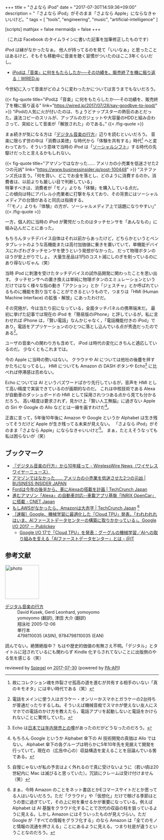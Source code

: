 +++
title = "さよなら iPod"
date =  "2017-07-30T14:59:36+09:00"
description = "「さよなら iPod」がそのまま「さよなら Apple」にならなきゃいいけど。"
tags = [ "tools", "engineering", "music", "artificial-intelligence" ]

[scripts]
  mathjax = false
  mermaidjs = false
+++

（これは Facebook のタイムラインに書いた記事を加筆修正したものです）

iPod は縁がなかったなぁ。
他人が持ってるのを見て「いいなぁ」と思ったことはあるけど，そもそも移動中に音楽を聴く習慣がついたのはここ3年くらいだし。

- [iPodは「音楽」に何をもたらしたか──その功績を、販売終了を機に振り返る｜WIRED.jp](https://wired.jp/2017/07/28/say-goodbye-to-ipod/)

今世紀に入って音楽がどのように変わったかについては言うまでもないだろう。

{{< fig-quote title="iPodは「音楽」に何をもたらしたか──その功績を、販売終了を機に振り返る" link="https://wired.jp/2017/07/28/say-goodbye-to-ipod/" >}}
<q>iPodの人気に火が付いたのは、ちょうどナップスターの熱狂のあとだった。違法コピーのスリルが、アップルのガジェットや大容量のHDDと組み合わさって、突如として音楽が「解放された」のである。</q>
{{< /fig-quote >}}

まぁ続きが気になる方は『[デジタル音楽の行方]』辺りを読むといいだろう。
音楽に限らず世の中は「消費は美徳」な時代から「体験を共有する」時代[^age] へと変わっており，そういう意味で当時の iPod は「[ソーシャルシフト]」する時代の先駆けだったと言えるかもしれない。

[^age]: 故にコレクション魂を炸裂させ孤高の道を進むが共有する相手のいない「真のキモオタ」には辛い時代である（笑）

{{< fig-quote title="アマゾンではなかった…… アメリカの小売業を低迷させた2つの元凶" link="https://www.businessinsider.jp/post-100448" >}}
<q>ステファンズ氏は言う。「何を買い、どこでお金を落とし、どのように消費するのか。消費者は、以前よりも厳しい目で判断している」<br>
特筆すべきは、消費者が「モノ」よりも「体験」を購入している点だ。<br>
この傾向は特にアパレル小売業者に打撃を与えており、その背景にはソーシャルメディアの台頭があると同氏は指摘する。<br>
「『モノ』よりも『体験』の方が、ソーシャルメディア上で話題になりやすい」</q>
{{< /fig-quote >}}

一方，個人的に当時の iPod が驚愕だったのはタッチセンサを「あんなもの」に組み込んだことにあった。

もちろんタッチデバイス自体はそれ以前からあったけど，どちらかというとペンタブレットのような高機能または高付加価値に重きを置いていて，単機能デバイスにわざわざタッチセンサを使うという発想がなかった。
だって物理ボタンのほうが安上がりでしょ。
大量生産品は1円のコスト減にしのぎを削っているのにあり得ないぢゃん（笑）

当時 iPod に刺激を受けたタッチデバイスの試作品開発に関わったことを思い出す。
タッチセンサへの置き換えは単純に物理ボタンのエミュレーションというだけではなく様々な指の動き「アクション」とか「ジェスチャ」とか呼ばれているものに機能を割り当てることができるというもので，つまりは「HMI (Human Machine Interface) の拡張・解放」にあったわけだ。

その究極が，今は当たり前になっている，全面タッチパネルの携帯端末だ。
最初に挙げた記事では現在の iPod を「簡易版のiPhone」と評しているが，私に言わせれば iPhone は，「賢い電話」なんかじゃなく，「電話機能付きの iPod」であり，電話をアプリケーションのひとつに落とし込んでいる点が秀逸だったのである[^sp]。

ユーザの音楽への関わり方も含めて， iPod は時代の変化にきちんと適応しているのだ。
少なくともこれまでは。

[^sp]: 電話をメインに使う人はガラケー・オンリーかスマホとガラケーの2台持ちが普通だったりするしね。そういえば機械音痴でスマホが使えない友人にスマホでの電話のかけ方を教えたら，電話アプリを起動しないと電話をかけられないことに驚愕していた。

今の Apple に当時の勢いはない。
クラウドや AI については他社の後塵を拝すかたちになってるし， HMI についても Amazon の DASH ボタンや Echo[^e1] に比べれば停滞感は否めない。

[^e1]: Echo は[日本では年内発売との噂](http://www.newsweekjapan.jp/yukawa/2017/01/amazon-echo.php "日本でもAmazon Echo年内発売？既に業界は戦々恐々 | 湯川鶴章 | コラム＆ブログ | ニューズウィーク日本版 オフィシャルサイト")があったのだがどうなったのだろう。

Echo については AI というバズワードばかり先行しているが，音声を HMI として高い精度で実装できているのが画期的なのだ。
これは中核技術である Alexa が自動車のダッシュボードの HMI として採用されつつある点から見ても分かるだろう。
高い精度は要求されず，見かけ上「賢い人工無脳」に過ぎない Apple の Siri や Google の Allo などとは一線を画すわけだ[^ai1]。

[^ai1]: もちろん Google というか Alphabet 傘下の AI 技術開発の真価は Allo ではない。 Alphabet 傘下の各グループは明らかに5年10年先を見据えて開発を行っていて，現在の（広告中心の）収益構造を変えることを目論んでいる筈である。

正直に言って，5年後10年後に Amazon や Google というか Alphabet は生き残ってそうだけど Apple が生き残ってる未来が見えない。
「さよなら iPod」がそのまま「さよなら Apple」にならなきゃいいけど[^x]。
まぁ，たとえそうなっても私は困らないが（笑）

[^x]: 自慢じゃないが私の予言はよく外れるので真に受けないように（若い頃は20世紀内に Mac は滅びると思っていた）。冗談にクレームは受け付けません（笑）

## ブックマーク

- [『デジタル音楽の行方』から10年経って - WirelessWire News（ワイヤレスワイヤーニュース）](https://wirelesswire.jp/2015/06/32173/)
- [アマゾンではなかった…… アメリカの小売業を低迷させた2つの元凶 | BUSINESS INSIDER JAPAN](https://www.businessinsider.jp/post-100448)
- [Fordは今年の後半から、車にAlexaの搭載を計画 | TechCrunch Japan](http://jp.techcrunch.com/2017/01/05/20170104fords-going-to-put-alexa-in-cars-starting-later-this-year/)
- [進むアマゾン「Alexa」の自動車対応--車載アプリ基盤「INRIX OpenCar」に搭載 - CNET Japan](https://japan.cnet.com/article/35094891/)
- [もしAWSがなかったら、Amazonは大赤字 | TechCrunch Japan](http://jp.techcrunch.com/2017/07/28/20170727it-looks-like-amazon-would-be-losing-a-lot-of-money-if-not-for-aws/) [^amzn]
- [［速報］Google、機械学習に最適化した「Cloud TPU」発表。「われわれれはいま、AIファーストデータセンターの構築に取りかかっている」。Google I/O 2017 － Publickey](http://www.publickey1.jp/blog/17/googlecloud_tpuaigoogle_io_2017.html)
    - [Google I/O 17で「Cloud TPU」を発表：グーグルの機械学習／AIへの取り組みを支える「AIファーストデータセンター」とは - ＠IT](http://www.atmarkit.co.jp/ait/articles/1705/19/news034.html)

[^amzn]: まぁ，今時 Amazon のことをネット書店とかEコマースサイトだとか思ってる人はいないだろう。ただ「クラウド」や「仮想化」だけで稼げる季節はとうの昔に過ぎていて，その上に何を乗せるかが重要になっている。例えば Alphabet は AI 基盤をクラウド化することで次代の収益の柱を狙っているように見える。しかし Amazon にはそういったものが見えづらい。ただ Google が「すべての情報をグラフ化する」のなら Amazon は「全てのモノと情報の流通を押さえる」ことにあるように見える。つまり社是が違うということなのだろう。

[デジタル音楽の行方]: https://www.amazon.co.jp/exec/obidos/ASIN/4798110035/baldandersinf-22/ "Amazon | デジタル音楽の行方 | David Kusek, Gerd Leonhard, yomoyomo, 津田 大介 | 音楽一般 通販"
[ソーシャルシフト]: https://www.amazon.co.jp/exec/obidos/ASIN/B009S7CDP6/baldandersinf-22/ "ソーシャルシフト　これからの企業にとって一番大切なこと | 斉藤 徹 | 実践経営・リーダーシップ | Kindleストア | Amazon"

## 参考文献

<div class="hreview">
  <div class="photo"><a class="item url" href="https://www.amazon.co.jp/%E3%83%87%E3%82%B8%E3%82%BF%E3%83%AB%E9%9F%B3%E6%A5%BD%E3%81%AE%E8%A1%8C%E6%96%B9-David-Kusek/dp/4798110035?SubscriptionId=AKIAJYVUJ3DMTLAECTHA&tag=baldandersinf-22&linkCode=xm2&camp=2025&creative=165953&creativeASIN=4798110035"><img src="https://images-fe.ssl-images-amazon.com/images/I/51HINm31mtL._SL160_.jpg" width="111" alt="photo"></a></div>
  <dl class="fn">
    <dt><a href="https://www.amazon.co.jp/%E3%83%87%E3%82%B8%E3%82%BF%E3%83%AB%E9%9F%B3%E6%A5%BD%E3%81%AE%E8%A1%8C%E6%96%B9-David-Kusek/dp/4798110035?SubscriptionId=AKIAJYVUJ3DMTLAECTHA&tag=baldandersinf-22&linkCode=xm2&camp=2025&creative=165953&creativeASIN=4798110035">デジタル音楽の行方</a></dt>
    <dd>David Kusek, Gerd Leonhard, yomoyomo</dd>
    <dd>yomoyomo (翻訳), 津田 大介 (翻訳)</dd>
    <dd>翔泳社 2005-12-06</dd>
    <dd>単行本</dd>
    <dd>4798110035 (ASIN), 9784798110035 (EAN)</dd>
  </dl>
  <p class="description">読んでない。絶賛絶版中？ もはや歴史的価値の有無さえ不明。「デジタル」とタイトルに冠されているにも関わらず Kindle 化すらされてないことに出版側のやる気を感じる（笑）</p>
  <p class="powered-by">reviewed by <a href='#maker' class='reviewer'>Spiegel</a> on <abbr class="dtreviewed" title="2017-07-30">2017-07-30</abbr> (powered by <a href="https://affiliate.amazon.co.jp/assoc_credentials/home">PA-API</a>)</p>
</div>
